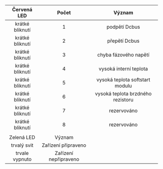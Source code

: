 | **Červená LED** | **Počet** | **Význam** |
| :---: | :---: | :---: |
| krátké bliknutí | 1 | podpětí Dcbus |
| krátké bliknutí | 2 | přepětí Dcbus |
| krátké bliknutí | 3 | chyba fázového napětí |
| krátké bliknutí | 4 | vysoká interní teplota |
| krátké bliknutí | 5 | vysoká teplota softstart modulu |
| krátké bliknutí | 6 | vysoká teplota brzdného rezistoru |
| krátké bliknutí | 7 | rezervováno |
| krátké bliknutí | 8 | rezervováno |
|   |   |   |
| Zelená LED | Význam |   |
| trvalý svit | Zařízení připraveno |   |
| trvale vypnuto | Zařízení nepřipraveno |   |

